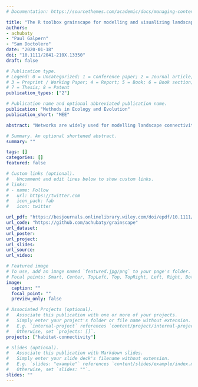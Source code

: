 ```yaml
---
# Documentation: https://sourcethemes.com/academic/docs/managing-content/

title: "The R toolbox grainscape for modelling and visualizing landscape connectivity using spatially explicit networks"
authors:
- achubaty
- "Paul Galpern"
- "Sam Doctolero"
date: "2020-01-18"
doi: "10.1111/2041-210X.13350"
draft: false

# Publication type.
# Legend: 0 = Uncategorized; 1 = Conference paper; 2 = Journal article;
# 3 = Preprint / Working Paper; 4 = Report; 5 = Book; 6 = Book section;
# 7 = Thesis; 8 = Patent
publication_types: ["2"]

# Publication name and optional abbreviated publication name.
publication: "Methods in Ecology and Evolution"
publication_short: "MEE"

abstract: "Networks are widely used for modelling landscape connectivity and have many ecological and conservation applications. The nodes in these models describe geographic locations (such as habitat patches or protected areas) and links describe the potential for organisms (or their propagules) to move among nodes. We present the R package grainscape which facilitates working with these networks within a spatially explicit framework. Package analyses are based on the minimum planar graph, a class of network where links among nodes are influenced by the spatial characteristics of features across the entire landscape. Modelling outputs are compatible with downstream packages including igraph for network analysis and ggplot2 for visualization. Tools for analysis (e.g. finding corridors) and scaling networks (e.g. grains of connectivity) are also provided. Models can be exported for visualization and analysis in Geographic Information System (GIS) or network software. This package provides a computationally‐efficient programmatic toolbox for many landscape connectivity research questions, enabling researchers to easily customize models, work at large geographic extents, generate their own network metrics, conduct sensitivity analyses and seamlessly employ R statistical functions to test models using biological data. A detailed guide, provided as an Appendix, illustrates common analysis and model variants with accompanying R code."

# Summary. An optional shortened abstract.
summary: ""

tags: []
categories: []
featured: false

# Custom links (optional).
#   Uncomment and edit lines below to show custom links.
# links:
# - name: Follow
#   url: https://twitter.com
#   icon_pack: fab
#   icon: twitter

url_pdf: "https://besjournals.onlinelibrary.wiley.com/doi/epdf/10.1111/2041-210X.13350"
url_code: "https://github.com/achubaty/grainscape"
url_dataset:
url_poster:
url_project:
url_slides:
url_source:
url_video:

# Featured image
# To use, add an image named `featured.jpg/png` to your page's folder. 
# Focal points: Smart, Center, TopLeft, Top, TopRight, Left, Right, BottomLeft, Bottom, BottomRight.
image:
  caption: ""
  focal_point: ""
  preview_only: false

# Associated Projects (optional).
#   Associate this publication with one or more of your projects.
#   Simply enter your project's folder or file name without extension.
#   E.g. `internal-project` references `content/project/internal-project/index.md`.
#   Otherwise, set `projects: []`.
projects: ["habitat-connectivity"]

# Slides (optional).
#   Associate this publication with Markdown slides.
#   Simply enter your slide deck's filename without extension.
#   E.g. `slides: "example"` references `content/slides/example/index.md`.
#   Otherwise, set `slides: ""`.
slides: ""
---
```

